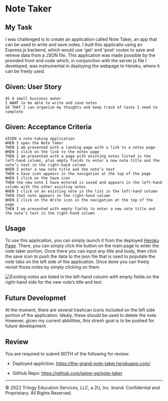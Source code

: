 # Note Taker

## My Task

I was challenged is to create an application called Note Taker, an app that can be used to write and save notes. I built this applicatio using an Express.js backend, which would use 'get' and 'post' routes to save and retreve data from a JSON file. 
This application was made possible by the provided front end code which, in conjunction with the server.js file I developed, was instrumental in deploying the webpage to Heroku, where it can be freely used. 

## Given: User Story

```
AS A small business owner
I WANT to be able to write and save notes
SO THAT I can organize my thoughts and keep track of tasks I need to complete
```

## Given: Acceptance Criteria

```
GIVEN a note-taking application
WHEN I open the Note Taker
THEN I am presented with a landing page with a link to a notes page
WHEN I click on the link to the notes page
THEN I am presented with a page with existing notes listed in the left-hand column, plus empty fields to enter a new note title and the note’s text in the right-hand column
WHEN I enter a new note title and the note’s text
THEN a Save icon appears in the navigation at the top of the page
WHEN I click on the Save icon
THEN the new note I have entered is saved and appears in the left-hand column with the other existing notes
WHEN I click on an existing note in the list in the left-hand column
THEN that note appears in the right-hand column
WHEN I click on the Write icon in the navigation at the top of the page
THEN I am presented with empty fields to enter a new note title and the note’s text in the right-hand column
```

## Usage

To use this application, you can simply launch it from the deployed [Heroku Page](https://the-grand-note-taker.herokuapp.com/). There, you can simply click the button on the main page to enter the note taker portion. Once there you can input any title and body, then click the save icon to push the data to the json file that is used to populate the note tabs on the left side of the application. Once done you can freely revisit those notes by simply clicking on them. 

![Existing notes are listed in the left-hand column with empty fields on the right-hand side for the new note’s title and text.](./public/assets/NoteTaker.gif)


## Future Developmet
At the moment, there are several trashcan icons included on the left side portion of the application. Idealy, these should be used to delete the note. However, gicen my current abbilities, this stresh goal is to be pushed for future development. 


## Review

You are required to submit BOTH of the following for review:

* Deployed appliction: https://the-grand-note-taker.herokuapp.com/ 

* GitHub Repo: https://github.com/jaime-gg/note-taker 

- - -
© 2022 Trilogy Education Services, LLC, a 2U, Inc. brand. Confidential and Proprietary. All Rights Reserved.
